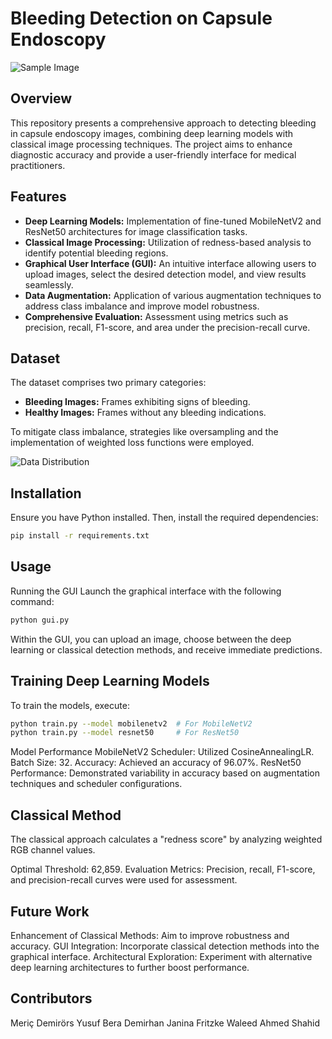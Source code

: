# Bleeding Detection on Capsule Endoscopy

![Sample Image](path/to/your/image1.png)

## Overview

This repository presents a comprehensive approach to detecting bleeding in capsule endoscopy images, combining deep learning models with classical image processing techniques. The project aims to enhance diagnostic accuracy and provide a user-friendly interface for medical practitioners.

## Features

- **Deep Learning Models:** Implementation of fine-tuned MobileNetV2 and ResNet50 architectures for image classification tasks.
- **Classical Image Processing:** Utilization of redness-based analysis to identify potential bleeding regions.
- **Graphical User Interface (GUI):** An intuitive interface allowing users to upload images, select the desired detection model, and view results seamlessly.
- **Data Augmentation:** Application of various augmentation techniques to address class imbalance and improve model robustness.
- **Comprehensive Evaluation:** Assessment using metrics such as precision, recall, F1-score, and area under the precision-recall curve.

## Dataset

The dataset comprises two primary categories:

- **Bleeding Images:** Frames exhibiting signs of bleeding.
- **Healthy Images:** Frames without any bleeding indications.

To mitigate class imbalance, strategies like oversampling and the implementation of weighted loss functions were employed.

![Data Distribution](path/to/your/image2.png)

## Installation

Ensure you have Python installed. Then, install the required dependencies:

```bash
pip install -r requirements.txt
```
## Usage
Running the GUI
Launch the graphical interface with the following command:

```bash
python gui.py
```
Within the GUI, you can upload an image, choose between the deep learning or classical detection methods, and receive immediate predictions.

## Training Deep Learning Models
To train the models, execute:

```bash
python train.py --model mobilenetv2  # For MobileNetV2
python train.py --model resnet50     # For ResNet50
```
Model Performance
MobileNetV2
Scheduler: Utilized CosineAnnealingLR.
Batch Size: 32.
Accuracy: Achieved an accuracy of 96.07%.
ResNet50
Performance: Demonstrated variability in accuracy based on augmentation techniques and scheduler configurations.

## Classical Method
The classical approach calculates a "redness score" by analyzing weighted RGB channel values.

Optimal Threshold: 62,859.
Evaluation Metrics: Precision, recall, F1-score, and precision-recall curves were used for assessment.

## Future Work
Enhancement of Classical Methods: Aim to improve robustness and accuracy.
GUI Integration: Incorporate classical detection methods into the graphical interface.
Architectural Exploration: Experiment with alternative deep learning architectures to further boost performance.
## Contributors
Meriç Demirörs
Yusuf Bera Demirhan
Janina Fritzke
Waleed Ahmed Shahid
